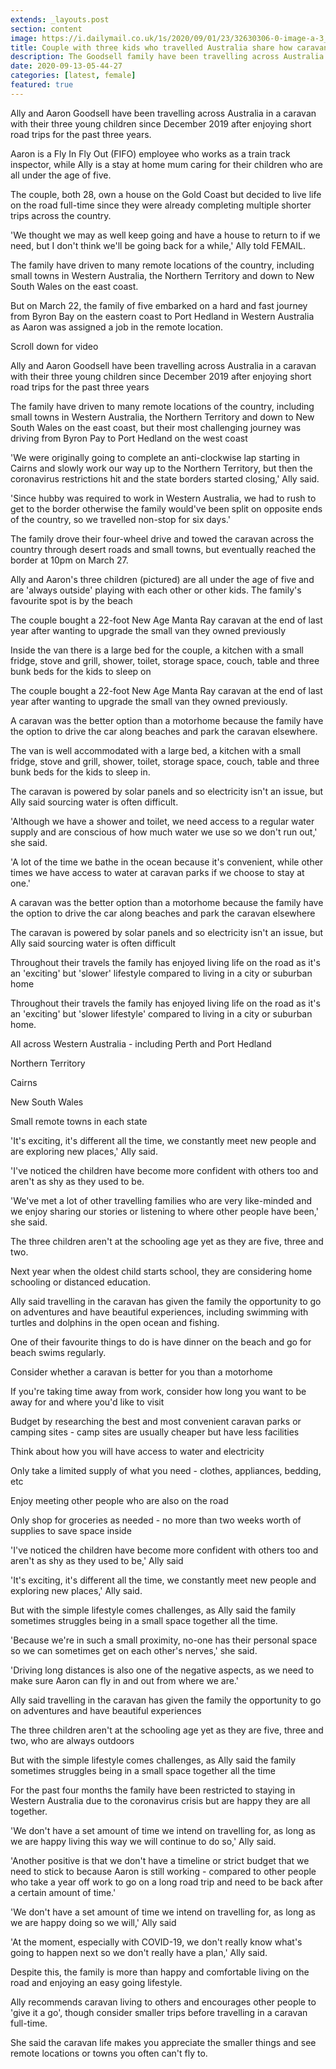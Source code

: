 ```yaml
---
extends: _layouts.post
section: content
image: https://i.dailymail.co.uk/1s/2020/09/01/23/32630306-0-image-a-3_1599002940735.jpg 
title: Couple with three kids who travelled Australia share how caravan living is challenging but rewarding 
description: The Goodsell family have been travelling across Australia since December 2019. Mum Ally said its an exciting but slower lifestyle. Their hardest journey was driving from NSW to WA in six days. 
date: 2020-09-13-05-44-27 
categories: [latest, female] 
featured: true 
--- 
```

Ally and Aaron Goodsell have been travelling across Australia in a caravan with their three young children since December 2019 after enjoying short road trips for the past three years.

Aaron is a Fly In Fly Out (FIFO) employee who works as a train track inspector, while Ally is a stay at home mum caring for their children who are all under the age of five.

The couple, both 28, own a house on the Gold Coast but decided to live life on the road full-time since they were already completing multiple shorter trips across the country.

'We thought we may as well keep going and have a house to return to if we need, but I don't think we'll be going back for a while,' Ally told FEMAIL.

The family have driven to many remote locations of the country, including small towns in Western Australia, the Northern Territory and down to New South Wales on the east coast.

But on March 22, the family of five embarked on a hard and fast journey from Byron Bay on the eastern coast to Port Hedland in Western Australia as Aaron was assigned a job in the remote location.

Scroll down for video 

Ally and Aaron Goodsell have been travelling across Australia in a caravan with their three young children since December 2019 after enjoying short road trips for the past three years

The family have driven to many remote locations of the country, including small towns in Western Australia, the Northern Territory and down to New South Wales on the east coast, but their most challenging journey was driving from Byron Pay to Port Hedland on the west coast

'We were originally going to complete an anti-clockwise lap starting in Cairns and slowly work our way up to the Northern Territory, but then the coronavirus restrictions hit and the state borders started closing,' Ally said.

'Since hubby was required to work in Western Australia, we had to rush to get to the border otherwise the family would've been split on opposite ends of the country, so we travelled non-stop for six days.'

The family drove their four-wheel drive and towed the caravan across the country through desert roads and small towns, but eventually reached the border at 10pm on March 27.

Ally and Aaron's three children (pictured) are all under the age of five and are 'always outside' playing with each other or other kids. The family's favourite spot is by the beach

The couple bought a 22-foot New Age Manta Ray caravan at the end of last year after wanting to upgrade the small van they owned previously 

Inside the van there is a large bed for the couple, a kitchen with a small fridge, stove and grill, shower, toilet, storage space, couch, table and three bunk beds for the kids to sleep on 

The couple bought a 22-foot New Age Manta Ray caravan at the end of last year after wanting to upgrade the small van they owned previously.

A caravan was the better option than a motorhome because the family have the option to drive the car along beaches and park the caravan elsewhere.

The van is well accommodated with a large bed, a kitchen with a small fridge, stove and grill, shower, toilet, storage space, couch, table and three bunk beds for the kids to sleep in.

The caravan is powered by solar panels and so electricity isn't an issue, but Ally said sourcing water is often difficult.

'Although we have a shower and toilet, we need access to a regular water supply and are conscious of how much water we use so we don't run out,' she said.

'A lot of the time we bathe in the ocean because it's convenient, while other times we have access to water at caravan parks if we choose to stay at one.'

A caravan was the better option than a motorhome because the family have the option to drive the car along beaches and park the caravan elsewhere 

The caravan is powered by solar panels and so electricity isn't an issue, but Ally said sourcing water is often difficult 

Throughout their travels the family has enjoyed living life on the road as it's an 'exciting' but 'slower' lifestyle compared to living in a city or suburban home 

Throughout their travels the family has enjoyed living life on the road as it's an 'exciting' but 'slower lifestyle' compared to living in a city or suburban home.

All across Western Australia - including Perth and Port Hedland

Northern Territory

Cairns 

New South Wales 

Small remote towns in each state 

'It's exciting, it's different all the time, we constantly meet new people and are exploring new places,' Ally said.

'I've noticed the children have become more confident with others too and aren't as shy as they used to be.

'We've met a lot of other travelling families who are very like-minded and we enjoy sharing our stories or listening to where other people have been,' she said.

The three children aren't at the schooling age yet as they are five, three and two.

Next year when the oldest child starts school, they are considering home schooling or distanced education.

Ally said travelling in the caravan has given the family the opportunity to go on adventures and have beautiful experiences, including swimming with turtles and dolphins in the open ocean and fishing.

One of their favourite things to do is have dinner on the beach and go for beach swims regularly.  

Consider whether a caravan is better for you than a motorhome 

If you're taking time away from work, consider how long you want to be away for and where you'd like to visit 

Budget by researching the best and most convenient caravan parks or camping sites - camp sites are usually cheaper but have less facilities 

Think about how you will have access to water and electricity 

Only take a limited supply of what you need - clothes, appliances, bedding, etc 

Enjoy meeting other people who are also on the road 

Only shop for groceries as needed - no more than two weeks worth of supplies to save space inside 

'I've noticed the children have become more confident with others too and aren't as shy as they used to be,' Ally said 

'It's exciting, it's different all the time, we constantly meet new people and exploring new places,' Ally said.

But with the simple lifestyle comes challenges, as Ally said the family sometimes struggles being in a small space together all the time.

'Because we're in such a small proximity, no-one has their personal space so we can sometimes get on each other's nerves,' she said.

'Driving long distances is also one of the negative aspects, as we need to make sure Aaron can fly in and out from where we are.' 

Ally said travelling in the caravan has given the family the opportunity to go on adventures and have beautiful experiences

The three children aren't at the schooling age yet as they are five, three and two, who are always outdoors

But with the simple lifestyle comes challenges, as Ally said the family sometimes struggles being in a small space together all the time 

For the past four months the family have been restricted to staying in Western Australia due to the coronavirus crisis but are happy they are all together.

'We don't have a set amount of time we intend on travelling for, as long as we are happy living this way we will continue to do so,' Ally said.

'Another positive is that we don't have a timeline or strict budget that we need to stick to because Aaron is still working - compared to other people who take a year off work to go on a long road trip and need to be back after a certain amount of time.' 

'We don't have a set amount of time we intend on travelling for, as long as we are happy doing so we will,' Ally said 

'At the moment, especially with COVID-19, we don't really know what's going to happen next so we don't really have a plan,' Ally said. 

Despite this, the family is more than happy and comfortable living on the road and enjoying an easy going lifestyle.  

Ally recommends caravan living to others and encourages other people to 'give it a go', though consider smaller trips before travelling in a caravan full-time.

She said the caravan life makes you appreciate the smaller things and see remote locations or towns you often can't fly to. 

